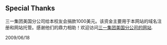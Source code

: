 Special Thanks
-------------------------------

三一集团美国分公司给本校友会捐款1000美元。该资金主要用于本网站的域名注册和网站托管。感谢他们的鼎力相助！欢迎访问[三一集团美国分公司的网站](http://www.sanyamerica.com/).

2009/06/18
